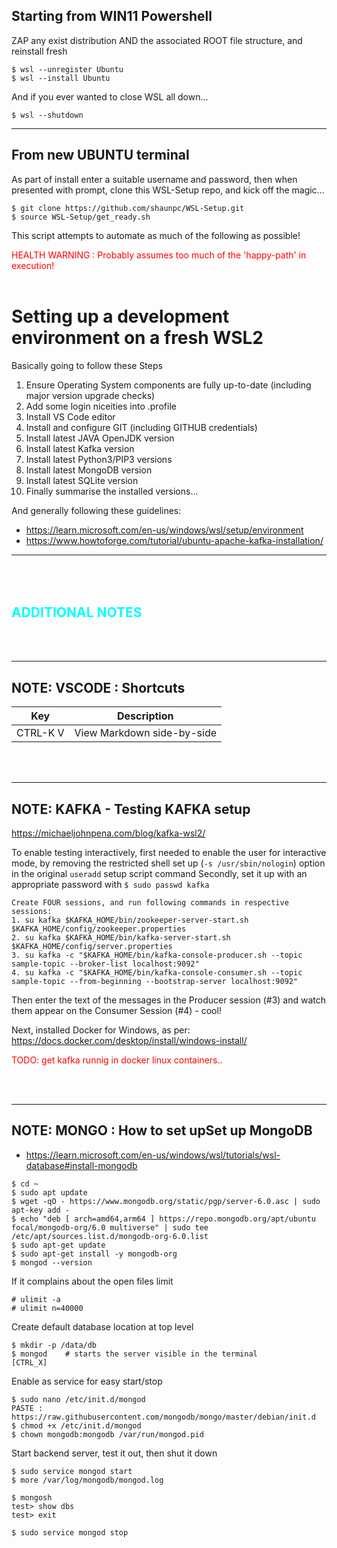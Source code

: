 ## Starting from WIN11 Powershell
ZAP any exist distribution AND the associated ROOT file structure, and reinstall fresh
```shell
$ wsl --unregister Ubuntu
$ wsl --install Ubuntu
```
And if you ever wanted to close WSL all down...
```shell
$ wsl --shutdown
```
---

## From new UBUNTU terminal
As part of install enter a suitable username and password, then when presented with prompt, clone this WSL-Setup repo, and kick off the magic... 
```shell
$ git clone https://github.com/shaunpc/WSL-Setup.git
$ source WSL-Setup/get_ready.sh
```
This script attempts to automate as much of the following as possible!

<span style="color:red">HEALTH WARNING : Probably assumes too much of the 'happy-path' in execution!</span>
<br/><br/>

# Setting up a development environment on a fresh WSL2 
Basically going to follow these Steps
1. Ensure Operating System components are fully up-to-date (including major version upgrade checks)
2. Add some login niceities into .profile
3. Install VS Code editor
4. Install and configure GIT (including GITHUB credentials)
5. Install latest JAVA OpenJDK version
6. Install latest Kafka version
7. Install latest Python3/PIP3 versions
8. Install latest MongoDB version
9. Install latest SQLite version
10. Finally summarise the installed versions... 


And generally following these guidelines:
- https://learn.microsoft.com/en-us/windows/wsl/setup/environment
- https://www.howtoforge.com/tutorial/ubuntu-apache-kafka-installation/

---
<br/><br/>
<span style="color:cyan">ADDITIONAL NOTES</span>
---
<br/><br/>

---
## NOTE: VSCODE : Shortcuts
|Key|Description|
|---|-----------|
|CTRL-K V | View Markdown side-by-side|

<br/><br/>

---
## NOTE: KAFKA - Testing KAFKA setup 
https://michaeljohnpena.com/blog/kafka-wsl2/

To enable testing interactively, first needed to enable the user for interactive mode, by removing the restricted shell set up (```-s /usr/sbin/nologin```) option in the original ```useradd``` setup script command
Secondly, set it up with an appropriate password with `$ sudo passwd kafka`

```shell
Create FOUR sessions, and run following commands in respective sessions: 
1. su kafka $KAFKA_HOME/bin/zookeeper-server-start.sh $KAFKA_HOME/config/zookeeper.properties
2. su kafka $KAFKA_HOME/bin/kafka-server-start.sh $KAFKA_HOME/config/server.properties
3. su kafka -c "$KAFKA_HOME/bin/kafka-console-producer.sh --topic sample-topic --broker-list localhost:9092"
4. su kafka -c "$KAFKA_HOME/bin/kafka-console-consumer.sh --topic sample-topic --from-beginning --bootstrap-server localhost:9092"
```

Then enter the text of the messages in the Producer session (#3) and watch them appear on the Consumer Session (#4) - cool!

Next, installed Docker for Windows, as per: https://docs.docker.com/desktop/install/windows-install/

<span style="color:red">TODO: get kafka runnig in docker linux containers.. </span>

<br/>
<br/>

---
## NOTE: MONGO : How to set upSet up MongoDB

- https://learn.microsoft.com/en-us/windows/wsl/tutorials/wsl-database#install-mongodb
```shell
$ cd ~
$ sudo apt update
$ wget -qO - https://www.mongodb.org/static/pgp/server-6.0.asc | sudo apt-key add -
$ echo "deb [ arch=amd64,arm64 ] https://repo.mongodb.org/apt/ubuntu focal/mongodb-org/6.0 multiverse" | sudo tee /etc/apt/sources.list.d/mongodb-org-6.0.list
$ sudo apt-get update
$ sudo apt-get install -y mongodb-org
$ mongod --version
```
If it complains about the open files limit
```shell
# ulimit -a
# ulimit n=40000
```

Create default database location at top level
```shell
$ mkdir -p /data/db
$ mongod    # starts the server visible in the terminal
[CTRL_X]
```
Enable as service for easy start/stop
```shell 
$ sudo nano /etc/init.d/mongod 
PASTE : https://raw.githubusercontent.com/mongodb/mongo/master/debian/init.d
$ chmod +x /etc/init.d/mongod
$ chown mongodb:mongodb /var/run/mongod.pid
```
Start backend server, test it out, then shut it down
```shell
$ sudo service mongod start
$ more /var/log/mongodb/mongod.log 

$ mongosh
test> show dbs
test> exit

$ sudo service mongod stop
```
